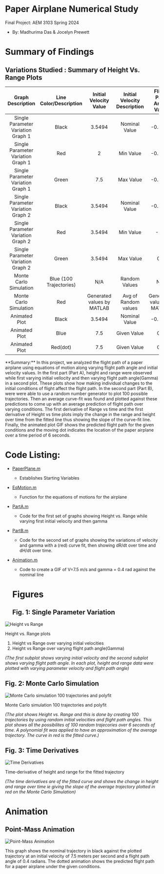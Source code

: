 # Paper Airplane Numerical Study
  Final Project: AEM 3103 Spring 2024
  - By: Madhurima Das & Jocelyn Prewett

# Summary of Findings
  

## Variations Studied : Summary of Height Vs. Range Plots 
|          Graph Description         |  Line Color/Description |   Initial Velocity Value   | Initial Velocity Description |   Flight Path Angle Value  | Flight Path Angle Description |
|:----------------------------------:|:-----------------------:|:--------------------------:|:----------------------------:|:--------------------------:|:-----------------------------:|
| Single Parameter Variation Graph 1 | Black                   | 3.5494                     | Nominal Value                | -0.1794                    | Nominal Value                 |
| Single Parameter Variation Graph 1 | Red                     | 2                          | Min Value                    | -0.1794                    | Min Value                     |
| Single Parameter Variation Graph 1 | Green                   | 7.5                        | Max Value                    | -0.1794                    | Max Value                     |
| Single Parameter Variation Graph 2 | Black                   | 3.5494                     | Nominal Value                | -0.1794                    | Nominal Value                 |
| Single Parameter Variation Graph 2 | Red                     | 3.5494                     | Min Value                    | -0.5                       | Min Value                     |
| Single Parameter Variation Graph 2 | Green                   | 3.5494                     | Max Value                    | 0.4                        | Max Value                     |
| Monte Carlo Simulation             | Blue (100 Trajectories) | N/A                        | Random Values                | N/A                        | Random Values                 |
| Monte Carlo Simulation             | Red                     | Generated values by MATLAB | Avg of Random values         | Generated values by MATLAB | Avg of Random                 |
| Animated Plot                      | Black                   | 3.5494                     | Nominal Value                | -0.1794                    | Nominal Value                 |
| Animated Plot                      | Blue                    | 7.5                        | Given Value                  | 0.4                        | Given Value                   |
| Animated Plot                      | Red(dot)                | 7.5                        | Given Value                  | 0.4                        | Given Value                   |

<Show the variations studied in a table>
**Summary:** In this project, we analyzed the flight path of a paper airplane using equations of motion along varying flight path angle and initial velocity values. In the first part (Part A), height and range were observed while first varying initial vellocity and then varying flight path angle(Gamma) in a second plot. These plots show how making individual changes to the initial conditions of flight affect the flight path. In the second part (Part B), were were able to use a random number generator to plot 100 possible trajectories. Then an average curve-fit was found and plotted against these predictions to come up with an average prediction of flight path over varying conditions. The first derivative of Range vs time and the first derivative of Height vs time plots imply the change in the range and height over time from the fitted line thus showing the slope of the curve-fit line. Finally, the animated plot GIF shows the predicted flight path for the given conditions and the moving dot indicates the location of the paper airplane over a time period of 6 seconds. 


# Code Listing:
- [PaperPlane.m](https://github.com/madhurimadas3/AEM3103/blob/af7bd46c4f5ee8da65c25e1c3dd182f89c386a7f/PaperPlane.m)
	- Establishes Starting Variables
- [EqMotion.m](https://github.com/madhurimadas3/AEM3103/blob/827eb4b64bd9fb1772f3257a30072cc2b40c96f3/EqMotion.m)
	- Function for the equations of motions for the airplane
- [PartA.m](https://github.com/madhurimadas3/AEM3103/blob/827eb4b64bd9fb1772f3257a30072cc2b40c96f3/PartA.m)
	- Code for the first set of graphs showing Height vs. Range while varying first initial velocity and then gamma
- [PartB.m](https://github.com/madhurimadas3/AEM3103/blob/827eb4b64bd9fb1772f3257a30072cc2b40c96f3/PartB.m)
	- Code for the second set of graphs showing the variations of velocity and gamma with a (red) curve fit, then showing dR/dt over time and dH/dt over time.
- [Animation.m](https://github.com/madhurimadas3/AEM3103/blob/827eb4b64bd9fb1772f3257a30072cc2b40c96f3/Animation.m)
	- Code to create a GIF of V=7.5 m/s and gamma = 0.4 rad against the nominal line

  # Figures

  ## Fig. 1: Single Parameter Variation
![Height vs Range](Figures/PartAheightvsrange.jpg)

Height vs. Range plots 
1. Height vs Range over varying initial velocities
2. Height vs Range over varying flight path angle(Gamma)

*(The first subplot shows varying initial velocity and the second subplot shows varying flight path angle. In each plot, height and range data were plotted with varying parameter velocity and flight path angle)* 

  ## Fig. 2: Monte Carlo Simulation
 ![Monte Carlo simulation 100 trajectories and polyfit](Figures/PartBMonteCarlo.jpg)

  Monte Carlo simulation 100 trajectories and polyfit

  *(The plot shows Height vs. Range and this is done by creating 100 trajectories by using random initial velocities and flight path angles. This plot shows all the possibilites of 100 random trajecories over 6 seconds of time. A polynomial fit was applied to have an approximation of the average trajectory. The curve in red is the fitted curve.)*

 ## Fig. 3: Time Derivatives
 ![Time Derivatives](Figures/PartBTimeDerivatives.jpg)
 
 Time-derivative of height and range for the fitted trajectory

 *(The time derivatives are of the fitted curve and shows the change in height and range over time ie giving the slope of the average trajectory plotted in red on the Monte Carlo Simulation)*




  # Animation
  ## Point-Mass Animation
  ![Point-Mass Animation](Figures/animated_plot.gif)
  
 This graph shows the nominal trajectory in black against the plotted trajectory at an initial velocity of 7.5 meters per second and a flight path angle of 0.4 radians. The dotted animation shows the predicted flight path for a paper airplane under the given conditions. 



